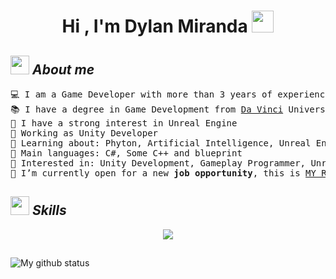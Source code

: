 <h1 align="center"><b>Hi , I'm Dylan Miranda </b><img src="https://media.giphy.com/media/hvRJCLFzcasrR4ia7z/giphy.gif" width="35"></h1>

## <img src="https://media.giphy.com/media/ObNTw8Uzwy6KQ/giphy.gif" width="30px">&nbsp;***About me***

<pre>
💻 I am a Game Developer with more than 3 years of experience
📚 I have a degree in Game Development from <a href="https://davinci.edu.ar">Da Vinci</a> University in Argentina
📝 I have a strong interest in Unreal Engine
🔭 Working as Unity Developer
🌱 Learning about: Phyton, Artificial Intelligence, Unreal Engine and C++
🌟 Main languages: C#, Some C++ and blueprint
🚩 Interested in: Unity Development, Gameplay Programmer, Unreal Engine Development
🤔 I’m currently open for a new <b>job opportunity</b>, this is <a href="https://drive.google.com/file/d/1zQuXWD8qrkdqSijB9x3C6SrVHxSYkbKG/view?usp=sharing" target="_blank">MY RESUME.</a>
</pre>

## <img src="https://media2.giphy.com/media/QssGEmpkyEOhBCb7e1/giphy.gif?cid=ecf05e47a0n3gi1bfqntqmob8g9aid1oyj2wr3ds3mg700bl&rid=giphy.gif" width="30px">&nbsp;***Skills***

<p align="center">
  <a href="">
    <img src="https://skillicons.dev/icons?i=cs,cpp,js,html,css,unity,unreal,blender,ps,git,github,bitbucket,vscode,notion&perline=7" />
  </a>
</p>

##
![My github status](https://github-readme-stats.vercel.app/api?username=AdmixDev&show_icons=true&include_all_commits=true)
